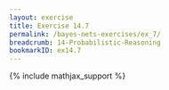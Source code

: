 ```yaml
---
layout: exercise
title: Exercise 14.7
permalink: /bayes-nets-exercises/ex_7/
breadcrumb: 14-Probabilistic-Reasoning
bookmarkID: ex14.7
---
```


{% include mathjax_support %}
